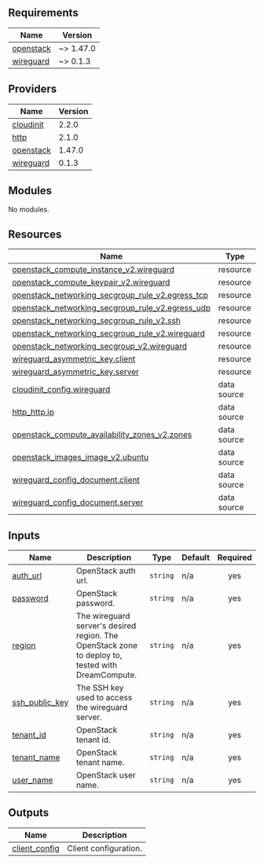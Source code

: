## Requirements

| Name | Version |
|------|---------|
| <a name="requirement_openstack"></a> [openstack](#requirement\_openstack) | ~> 1.47.0 |
| <a name="requirement_wireguard"></a> [wireguard](#requirement\_wireguard) | ~> 0.1.3 |

## Providers

| Name | Version |
|------|---------|
| <a name="provider_cloudinit"></a> [cloudinit](#provider\_cloudinit) | 2.2.0 |
| <a name="provider_http"></a> [http](#provider\_http) | 2.1.0 |
| <a name="provider_openstack"></a> [openstack](#provider\_openstack) | 1.47.0 |
| <a name="provider_wireguard"></a> [wireguard](#provider\_wireguard) | 0.1.3 |

## Modules

No modules.

## Resources

| Name | Type |
|------|------|
| [openstack_compute_instance_v2.wireguard](https://registry.terraform.io/providers/terraform-provider-openstack/openstack/latest/docs/resources/compute_instance_v2) | resource |
| [openstack_compute_keypair_v2.wireguard](https://registry.terraform.io/providers/terraform-provider-openstack/openstack/latest/docs/resources/compute_keypair_v2) | resource |
| [openstack_networking_secgroup_rule_v2.egress_tcp](https://registry.terraform.io/providers/terraform-provider-openstack/openstack/latest/docs/resources/networking_secgroup_rule_v2) | resource |
| [openstack_networking_secgroup_rule_v2.egress_udp](https://registry.terraform.io/providers/terraform-provider-openstack/openstack/latest/docs/resources/networking_secgroup_rule_v2) | resource |
| [openstack_networking_secgroup_rule_v2.ssh](https://registry.terraform.io/providers/terraform-provider-openstack/openstack/latest/docs/resources/networking_secgroup_rule_v2) | resource |
| [openstack_networking_secgroup_rule_v2.wireguard](https://registry.terraform.io/providers/terraform-provider-openstack/openstack/latest/docs/resources/networking_secgroup_rule_v2) | resource |
| [openstack_networking_secgroup_v2.wireguard](https://registry.terraform.io/providers/terraform-provider-openstack/openstack/latest/docs/resources/networking_secgroup_v2) | resource |
| [wireguard_asymmetric_key.client](https://registry.terraform.io/providers/OJFord/wireguard/latest/docs/resources/asymmetric_key) | resource |
| [wireguard_asymmetric_key.server](https://registry.terraform.io/providers/OJFord/wireguard/latest/docs/resources/asymmetric_key) | resource |
| [cloudinit_config.wireguard](https://registry.terraform.io/providers/hashicorp/cloudinit/latest/docs/data-sources/config) | data source |
| [http_http.ip](https://registry.terraform.io/providers/hashicorp/http/latest/docs/data-sources/http) | data source |
| [openstack_compute_availability_zones_v2.zones](https://registry.terraform.io/providers/terraform-provider-openstack/openstack/latest/docs/data-sources/compute_availability_zones_v2) | data source |
| [openstack_images_image_v2.ubuntu](https://registry.terraform.io/providers/terraform-provider-openstack/openstack/latest/docs/data-sources/images_image_v2) | data source |
| [wireguard_config_document.client](https://registry.terraform.io/providers/OJFord/wireguard/latest/docs/data-sources/config_document) | data source |
| [wireguard_config_document.server](https://registry.terraform.io/providers/OJFord/wireguard/latest/docs/data-sources/config_document) | data source |

## Inputs

| Name | Description | Type | Default | Required |
|------|-------------|------|---------|:--------:|
| <a name="input_auth_url"></a> [auth\_url](#input\_auth\_url) | OpenStack auth url. | `string` | n/a | yes |
| <a name="input_password"></a> [password](#input\_password) | OpenStack password. | `string` | n/a | yes |
| <a name="input_region"></a> [region](#input\_region) | The wireguard server's desired region. The OpenStack zone to deploy to, tested with DreamCompute. | `string` | n/a | yes |
| <a name="input_ssh_public_key"></a> [ssh\_public\_key](#input\_ssh\_public\_key) | The SSH key used to access the wireguard server. | `string` | n/a | yes |
| <a name="input_tenant_id"></a> [tenant\_id](#input\_tenant\_id) | OpenStack tenant id. | `string` | n/a | yes |
| <a name="input_tenant_name"></a> [tenant\_name](#input\_tenant\_name) | OpenStack tenant name. | `string` | n/a | yes |
| <a name="input_user_name"></a> [user\_name](#input\_user\_name) | OpenStack user name. | `string` | n/a | yes |

## Outputs

| Name | Description |
|------|-------------|
| <a name="output_client_config"></a> [client\_config](#output\_client\_config) | Client configuration. |
